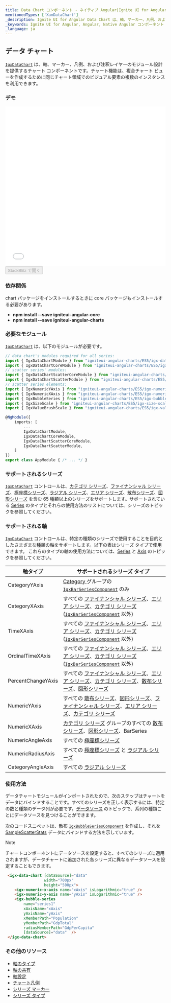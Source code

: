 ```yaml
---
title: Data Chart コンポーネント - ネイティブ Angular|Ignite UI for Angular
mentionedTypes: ['XamDataChart']
_description: Ignite UI for Angular Data Chart は、軸、マーカー、凡例、および注釈レイヤーのモジュール設計を提供するチャート コンポーネントです。チャート機能は、複合チャート ビューを作成するために同じチャート領域でのビジュアル要素の複数のインスタンスを利用できます。
_keywords: Ignite UI for Angular, Angular, Native Angular コンポーネント スイート, Native Angular コントロール, ネイティブ Angular コンポーネント, ネイティブ Angular コンポーネント ライブラリ, Angular チャート, Angular チャート コントロール, Angular チャート例, Angular チャート コンポーネント, Angular データ チャート
_language: ja
---
```


## データ チャート

[`IgxDataChart`](datachart.md) は、軸、マーカー、凡例、および注釈レイヤーのモジュール設計を提供するチャート コンポーネントです。チャート機能は、複合チャート ビューを作成するために同じチャート領域でのビジュアル要素の複数のインスタンスを利用できます。

### デモ

<div class="sample-container loading" style="height: 500px">
    <iframe id="data-chart-overview-iframe" src='{environment:demosBaseUrl}/charts/data-chart-overview' width="100%" height="100%" seamless frameBorder="0" onload="onXPlatSampleIframeContentLoaded(this);"></iframe>
</div>
<div>
    <button data-localize="stackblitz" disabled class="stackblitz-btn" data-iframe-id="data-chart-overview-iframe" data-demos-base-url="{environment:demosBaseUrl}">StackBlitz で開く
    </button>
</div>

<div class="divider--half"></div>

### 依存関係

chart パッケージをインストールするときに core パッケージもインストールする必要があります。

-   **npm install --save igniteui-angular-core**
-   **npm install --save igniteui-angular-charts**

### 必要なモジュール

[`IgxDataChart`](datachart.md) は、以下のモジュールが必要です。

```ts
// data chart's modules required for all series:
import { IgxDataChartModule } from "igniteui-angular-charts/ES5/igx-data-chart-module";
import { IgxDataChartCoreModule } from "igniteui-angular-charts/ES5/igx-data-chart-core--module";
// scatter series' modules:
import { IgxDataChartScatterCoreModule } from "igniteui-angular-charts/ES5/igx-data-chart-scatter-core-module";
import { IgxDataChartScatterModule } from "igniteui-angular-charts/ES5/igx-data-chart-scatter-module";
// scatter series elements:
import { IgxNumericYAxis } from "igniteui-angular-charts/ES5/igx-numeric-y-axis";
import { IgxNumericXAxis } from "igniteui-angular-charts/ES5/igx-numeric-x-axis";
import { IgxBubbleSeries } from "igniteui-angular-charts/ES5/igx-bubble-series";
import { IgxSizeScale } from "igniteui-angular-charts/ES5/igx-size-scale";
import { IgxValueBrushScale } from "igniteui-angular-charts/ES5/igx-value-brush-scale";

@NgModule({
    imports: [
        ...
        IgxDataChartModule,
        IgxDataChartCoreModule,
        IgxDataChartScatterCoreModule,
        IgxDataChartScatterModule,
    ]
})
export class AppModule { /* ... */ }
```

<div class="divider--half"></div>

### サポートされるシリーズ

[`IgxDataChart`](datachart.md) コントロールは、[カテゴリ シリーズ](datachart_series_types_category.md)、[ファイナンシャル シリーズ](datachart_series_types_financial.md)、[極座標シリーズ](datachart_series_types_polar.md)、[ラジアル シリーズ](datachart_series_types_radial.md)、[エリア シリーズ](datachart_series_types_range.md)、[散布シリーズ](datachart_series_types_scatter_bubble.md)、[図形シリーズ](datachart_series_types_shape.md) を含む 65 種類以上のシリーズをサポートします。サポートされている [Series](datachart_series_types.md) のタイプとそれらの使用方法のリストについては、シリーズのトピックを参照してください。

### サポートされる軸

[`IgxDataChart`](datachart.md) コントロールは、特定の種類のシリーズで使用することを目的としたさまざまな種類の軸をサポートします。以下の表はシリーズ タイプで使用できます。   これらのタイプの軸の使用方法については、[Series](datachart_series_types.md) と [Axis](datachart_axis_types.md) のトピックを参照してください。

| 軸タイプ               | サポートされるシリーズ タイプ                                                                                                                                                                                                                                          |
| ------------------ | -------------------------------------------------------------------------------------------------------------------------------------------------------------------------------------------------------------------------------------------------------- |
| CategoryYAxis      | [Category ](datachart_series_types_category.md) グループの [`IgxBarSeriesComponent`](datachart.md) のみ                                                                                                   |
| CategoryXAxis      | すべての [ファイナンシャル シリーズ](datachart_series_types_financial.md)、[エリア シリーズ](datachart_series_types_range.md)、[カテゴリ シリーズ](datachart_series_types_category.md) ([`IgxBarSeriesComponent`](datachart.md) 以外) |
| TimeXAxis          | すべての [ファイナンシャル シリーズ](datachart_series_types_financial.md)、[エリア シリーズ](datachart_series_types_range.md)、[カテゴリ シリーズ](datachart_series_types_category.md) ([`IgxBarSeriesComponent`](datachart.md) 以外) |
| OrdinalTimeXAxis   | すべての [ファイナンシャル シリーズ](datachart_series_types_financial.md)、[エリア シリーズ](datachart_series_types_range.md)、[カテゴリ シリーズ](datachart_series_types_category.md) ([`IgxBarSeriesComponent`](datachart.md) 以外) |
| PercentChangeYAxis | すべての [ファイナンシャル シリーズ](datachart_series_types_financial.md)、[エリア シリーズ](datachart_series_types_range.md)、[カテゴリ シリーズ](datachart_series_types_category.md)、[散布シリーズ](datachart_series_types_scatter_bubble.md)、[図形シリーズ](datachart_series_types_shape.md)       |
| NumericYAxis       | すべての [散布シリーズ](datachart_series_types_scatter_bubble.md)、[図形シリーズ](datachart_series_types_shape.md)、[ファイナンシャル シリーズ](datachart_series_types_financial.md)、[エリア シリーズ](datachart_series_types_range.md)、[カテゴリ シリーズ](datachart_series_types_category.md)       |
| NumericXAxis       | [カテゴリ シリーズ](datachart_series_types_category.md) グループのすべての [散布シリーズ](datachart_series_types_scatter_bubble.md)、[図形シリーズ](datachart_series_types_shape.md)、BarSeries                                                                                         |
| NumericAngleAxis   | すべての [極座標シリーズ](datachart_series_types_polar.md)                                                                                                                                                                                                          |
| NumericRadiusAxis  | すべての [極座標シリーズ](datachart_series_types_polar.md) と [ラジアル シリーズ](datachart_series_types_radial.md)                                                                                                                                                          |
| CategoryAngleAxis  | すべての [ラジアル シリーズ](datachart_series_types_radial.md)                                                                                                                                                                                                       |

### 使用方法

データチャートモジュールがインポートされたので、次のステップはチャートをデータにバインドすることです。すべてのシリーズを正しく表示するには、特定の数と種類のデータ列が必要です。[データソース](datachart_data_sources.md) のトピックで、系列の種類ごとにデータソースを見つけることができます。

次のコードスニペットは、散布 [`IgxBubbleSeriesComponent`](datachart.md) を作成し、それを [SampleScatterStats](datachart_data_sources_stats.md) データにバインドする方法を示しています。

> [!NOTE]
>
> チャートコンポーネントにデータソースを設定すると、すべてのシリーズに適用されますが、データチャートに追加された各シリーズに異なるデータソースを設定することもできます。

```html
 <igx-data-chart [dataSource]="data"
                 width="700px"
                 height="500px">
    <igx-numeric-x-axis name="xAxis" isLogarithmic="true" />
    <igx-numeric-y-axis name="yAxis" isLogarithmic="true" />
    <igx-bubble-series
        name="series1"
        xAxisName="xAxis"
        yAxisName="yAxis"
        xMemberPath="Population"
        yMemberPath="GdpTotal"
        radiusMemberPath="GdpPerCapita"
        [dataSource]="data"  />
 </igx-data-chart>
```

<div class="divider--half"></div>

### その他のリソース

-   [軸のタイプ](datachart_axis_types.md)
-   [軸の共有](datachart_axis_sharing.md)
-   [軸設定](datachart_axis_settings.md)
-   [チャート凡例](datachart_chart_legends.md)
-   [シリーズ マーカー](datachart_series_markers.md)
-   [シリーズ タイプ](datachart_series_types.md)
